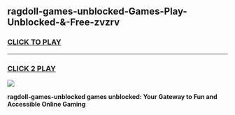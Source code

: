 
## ragdoll-games-unblocked-Games-Play-Unblocked-&-Free-zvzrv
<h3>
<a href="https://premium76.site?title=ragdoll-games-unblocked&ref=24A">CLICK TO PLAY</a></h3>
<hr>

<h3>
<a href="https://premium76.site?title=ragdoll-games-unblocked&ref=24A">CLICK 2 PLAY</a>
  
</h3>

<a href="https://premium76.site?title=ragdoll-games-unblocked&ref=24A"><img src="https://clearcache.store/games.png"></a>


**ragdoll-games-unblocked games unblocked: Your Gateway to Fun and Accessible Online Gaming**
